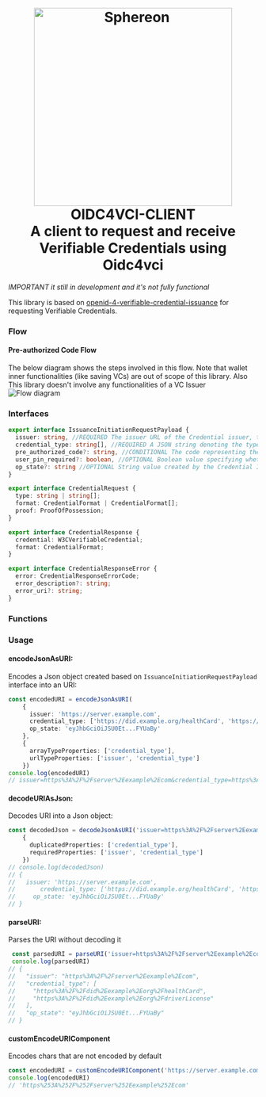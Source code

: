 <h1 align="center">
  <br>
  <a href="https://www.sphereon.com"><img src="https://sphereon.com/content/themes/sphereon/assets/img/logo.svg" alt="Sphereon" width="400"></a>
    <br>OIDC4VCI-CLIENT 
    <br>A client to request and receive Verifiable Credentials using Oidc4vci
  <br>
</h1>

_IMPORTANT it still in development and it's not fully functional_

This library is based on [openid-4-verifiable-credential-issuance](https://openid.net/specs/openid-4-verifiable-credential-issuance-1_0.html) for requesting Verifiable Credentials.

### Flow
#### Pre-authorized Code Flow
The below diagram shows the steps involved in this flow. Note that wallet inner functionalities (like saving VCs) are out of scope of this library. Also This library doesn't involve any functionalities of a VC Issuer
![Flow diagram](https://www.plantuml.com/plantuml/proxy?cache=no&src=https://raw.githubusercontent.com/Sphereon-Opensource/OIDC4VCI-client/develop/docs/preauthorized-code-flow.puml)

### Interfaces

```typescript
export interface IssuanceInitiationRequestPayload {
  issuer: string, //REQUIRED The issuer URL of the Credential issuer, the Wallet is requested to obtain one or more Credentials from.
  credential_type: string[], //REQUIRED A JSON string denoting the type of the Credential the Wallet shall request
  pre_authorized_code?: string, //CONDITIONAL The code representing the issuer's authorization for the Wallet to obtain Credentials of a certain type. This code MUST be short lived and single-use. MUST be present in a pre-authorized code flow.
  user_pin_required?: boolean, //OPTIONAL Boolean value specifying whether the issuer expects presentation of a user PIN along with the Token Request in a pre-authorized code flow. Default is false.
  op_state?: string //OPTIONAL String value created by the Credential Issuer and opaque to the Wallet that is used to bind the sub-sequent authentication request with the Credential Issuer to a context set up during previous steps
}

export interface CredentialRequest {
  type: string | string[];
  format: CredentialFormat | CredentialFormat[];
  proof: ProofOfPossession;
}

export interface CredentialResponse {
  credential: W3CVerifiableCredential;
  format: CredentialFormat;
}

export interface CredentialResponseError {
  error: CredentialResponseErrorCode;
  error_description?: string;
  error_uri?: string;
}
```

### Functions

### Usage

#### encodeJsonAsURI:

Encodes a Json object created based on `IssuanceInitiationRequestPayload` interface into an URI:

```typescript
const encodedURI = encodeJsonAsURI(
    {
      issuer: 'https://server.example.com',
      credential_type: ['https://did.example.org/healthCard', 'https://did.example1.org/driverLicense'],
      op_state: 'eyJhbGciOiJSU0Et...FYUaBy'
    },
    {
      arrayTypeProperties: ['credential_type'],
      urlTypeProperties: ['issuer', 'credential_type']
    })
console.log(encodedURI)
// issuer=https%3A%2F%2Fserver%2Eexample%2Ecom&credential_type=https%3A%2F%2Fdid%2Eexample%2Eorg%2FhealthCard&credential_type=https%3A%2F%2Fdid%2Eexample%2Eorg%2FdriverLicense&op_state=eyJhbGciOiJSU0Et...FYUaBy
```

#### decodeURIAsJson:

Decodes URI into a Json object:

```typescript
const decodedJson = decodeJsonAsURI('issuer=https%3A%2F%2Fserver%2Eexample%2Ecom&credential_type=https%3A%2F%2Fdid%2Eexample%2Eorg%2FhealthCard&credential_type=https%3A%2F%2Fdid%2Eexample%2Eorg%2FdriverLicense&op_state=eyJhbGciOiJSU0Et...FYUaBy', 
    {
      duplicatedProperties: ['credential_type'],
      requiredProperties: ['issuer', 'credential_type']
    })
// console.log(decodedJson)
// {
//   issuer: 'https://server.example.com',
//       credential_type: ['https://did.example.org/healthCard', 'https://did.example1.org/driverLicense'],
//     op_state: 'eyJhbGciOiJSU0Et...FYUaBy'
// }
```

#### parseURI:

Parses the URI without decoding it

```typescript
 const parsedURI = parseURI('issuer=https%3A%2F%2Fserver%2Eexample%2Ecom&credential_type=https%3A%2F%2Fdid%2Eexample%2Eorg%2FhealthCard&credential_type=https%3A%2F%2Fdid%2Eexample%2Eorg%2FdriverLicense&op_state=eyJhbGciOiJSU0Et...FYUaBy')
 console.log(parsedURI)
// {
//   "issuer": "https%3A%2F%2Fserver%2Eexample%2Ecom", 
//   "credential_type": [
//     "https%3A%2F%2Fdid%2Eexample%2Eorg%2FhealthCard",
//     "https%3A%2F%2Fdid%2Eexample%2Eorg%2FdriverLicense"
//   ],
//   "op_state": "eyJhbGciOiJSU0Et...FYUaBy"
// }
```

#### customEncodeURIComponent

Encodes chars that are not encoded by default

```typescript
const encodedURI = customEncodeURIComponent('https://server.example.com', /\./g);
console.log(encodedURI)
// 'https%253A%252F%252Fserver%252Eexample%252Ecom'
```